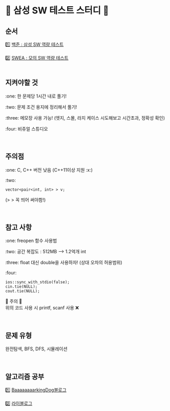 # :pencil: 삼성 SW 테스트 스터디 :pencil:

## 순서
:one: [백준 : 삼성 SW 역량 테스트](https://www.acmicpc.net/workbook/view/1152) </br>
 </br>
:two: [SWEA : 모의 SW 역량 테스트](https://swexpertacademy.com/main/main.do) </br>
</br>

## 지켜야할 것
<p> :one: 한 문제당 1시간 내로 풀기! </p>
<p> :two: 문제 조건 용지에 정리해서 풀기! </p>
<p> :three: 메모장 사용 가능! (엣지, 스몰, 라지 케이스 시도해보고 시간초과, 정확성 확인) </p>
<p> :four: 비쥬얼 스튜디오 </p>
</br>

## 주의점
<p> :one: C, C++ 버전 낮음 (C++11이상 지원 :x:) </p>
<p> :two:

    vector<pair<int, int> > v;

(> > 꼭 띄어 써야함!) </p>
</br>

## 참고 사항
<p> :one: freopen 함수 사용법 </p>
<p> :two: 공간 복잡도 : 512MB --> 1.2억개 int</p>
<p> :three: float 대신 double을 사용하자! (상대 오차의 허용범위) </p>
<p> :four:

    ios::sync_with_stdio(false);
    cin.tie(NULL);
    cout.tie(NULL);

:loudspeaker: 주의 :loudspeaker: </br>
위의 코드 사용 시 printf, scanf 사용 :x: 
</p>
</br>

## 문제 유형
<p> 완전탐색, BFS, DFS, 시뮬레이션 </p>
</br>

## 알고리즘 공부
:one: [BaaaaaaaarkingDog블로그](https://blog.encrypted.gg/category/%EA%B0%95%EC%A2%8C/%EC%8B%A4%EC%A0%84%20%EC%95%8C%EA%B3%A0%EB%A6%AC%EC%A6%98) </br>
</br>
:two: [라이블로그](https://m.blog.naver.com/PostList.naver?blogId=kks227) </br>
